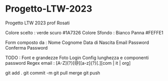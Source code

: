 # Progetto-LTW-2023
Progetto LTW 2023 prof Rosati

Colore scelto : verde scuro #1A7326
Colore Sfondo : Bianco Panna #FEFFE1 


Form composto da :
Nome
Cognome
Data di Nascita
Email
Password 
Conferma Password

TODO :
Font e grandezze
Foto
Login
Config lunghezza e componenti password
Regex email : [A-Z]{?}[@][a-z]{?}[.][com | it | org]





git add .
git commit -m
git pull
merge 
git push